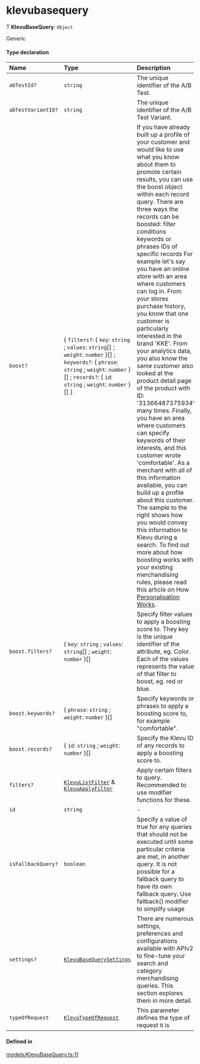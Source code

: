 # klevubasequery
      
Ƭ **KlevuBaseQuery**: `Object`

Generic

#### Type declaration

| Name | Type | Description |
| :------ | :------ | :------ |
| `abTestId?` | `string` | The unique identifier of the A/B Test. |
| `abTestVariantId?` | `string` | The unique identifier of the A/B Test Variant. |
| `boost?` | { `filters?`: { `key`: `string` ; `values`: `string`[] ; `weight`: `number`  }[] ; `keywords?`: { `phrase`: `string` ; `weight`: `number`  }[] ; `records?`: { `id`: `string` ; `weight`: `number`  }[]  } | If you have already built up a profile of your customer and would like to use what you know about them to promote certain results, you can use the boost object within each record query.  There are three ways the records can be boosted:  filter conditions keywords or phrases IDs of specific records For example let's say you have an online store with an area where customers can log in.  From your stores purchase history, you know that one customer is particularly interested in the brand 'KKE'.  From your analytics data, you also know the same customer also looked at the product detail page of the product with ID: '31366487375934' many times.  Finally, you have an area where customers can specify keywords of their interests, and this customer wrote 'comfortable'.  As a merchant with all of this information available, you can build up a profile about this customer. The sample to the right shows how you would convey this information to Klevu during a search.  To find out more about how boosting works with your existing merchandising rules, please read this article on How [Personalisation Works](https://help.klevu.com/support/solutions/articles/5000871357-how-does-it-work-). |
| `boost.filters?` | { `key`: `string` ; `values`: `string`[] ; `weight`: `number`  }[] | Specify filter values to apply a boosting score to. They key is the unique identifier of the attribute, eg. Color. Each of the values represents the value of that filter to boost, eg. red or blue. |
| `boost.keywords?` | { `phrase`: `string` ; `weight`: `number`  }[] | Specify keywords or phrases to apply a boosting score to, for example "comfortable". |
| `boost.records?` | { `id`: `string` ; `weight`: `number`  }[] | Specify the Klevu ID of any records to apply a boosting score to. |
| `filters?` | [`KlevuListFilter`](klevulistfilter.md) & [`KlevuApplyFilter`](klevuapplyfilter.md) | Apply certain filters to query. Recommended to use modifier functions for these. |
| `id` | `string` | - |
| `isFallbackQuery?` | `boolean` | Specify a value of true for any queries that should not be executed until some particular criteria are met, in another query. It is not possible for a fallback query to have its own fallback query.  Use fallback() modifier to simplify usage |
| `settings?` | [`KlevuBaseQuerySettings`](klevubasequerysettings.md) | There are numerous settings, preferences and configurations available with APIv2 to fine-tune your search and category merchandising queries. This section explores them in more detail. |
| `typeOfRequest` | [`KlevuTypeOfRequest`](enums/KlevuTypeOfRequest.md) | This parameter defines the type of request it is |

#### Defined in

[models/KlevuBaseQuery.ts:11](https://github.com/klevultd/frontend-sdk/blob/6dc6e86/packages/klevu-core/src/models/KlevuBaseQuery.ts#L11)

